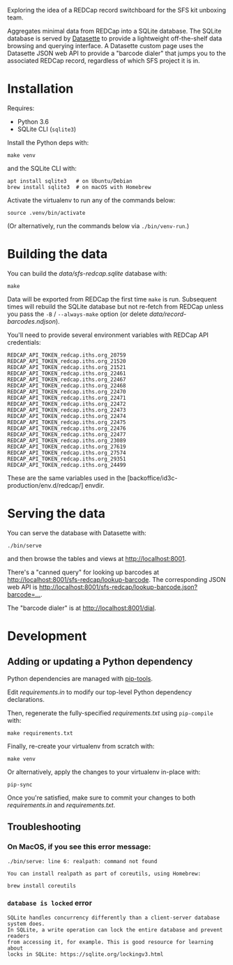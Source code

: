 Exploring the idea of a REDCap record switchboard for the SFS kit unboxing
team.

Aggregates minimal data from REDCap into a SQLite database.  The SQLite
database is served by [Datasette](https://datasette.readthedocs.io) to provide
a lightweight off-the-shelf data browsing and querying interface.  A Datasette
custom page uses the Datasette JSON web API to provide a "barcode dialer" that
jumps you to the associated REDCap record, regardless of which SFS project it
is in.


# Installation

Requires:

* Python 3.6
* SQLite CLI (`sqlite3`)

Install the Python deps with:

    make venv

and the SQLite CLI with:

    apt install sqlite3   # on Ubuntu/Debian
    brew install sqlite3  # on macOS with Homebrew

Activate the virtualenv to run any of the commands below:

    source .venv/bin/activate

(Or alternatively, run the commands below via `./bin/venv-run`.)


# Building the data

You can build the _data/sfs-redcap.sqlite_ database with:

    make

Data will be exported from REDCap the first time `make` is run.  Subsequent
times will rebuild the SQLite database but not re-fetch from REDCap unless you
pass the `-B` / `--always-make` option (or delete
_data/record-barcodes.ndjson_).

You'll need to provide several environment variables with REDCap API
credentials:

    REDCAP_API_TOKEN_redcap.iths.org_20759
    REDCAP_API_TOKEN_redcap.iths.org_21520
    REDCAP_API_TOKEN_redcap.iths.org_21521
    REDCAP_API_TOKEN_redcap.iths.org_22461
    REDCAP_API_TOKEN_redcap.iths.org_22467
    REDCAP_API_TOKEN_redcap.iths.org_22468
    REDCAP_API_TOKEN_redcap.iths.org_22470
    REDCAP_API_TOKEN_redcap.iths.org_22471
    REDCAP_API_TOKEN_redcap.iths.org_22472
    REDCAP_API_TOKEN_redcap.iths.org_22473
    REDCAP_API_TOKEN_redcap.iths.org_22474
    REDCAP_API_TOKEN_redcap.iths.org_22475
    REDCAP_API_TOKEN_redcap.iths.org_22476
    REDCAP_API_TOKEN_redcap.iths.org_22477
    REDCAP_API_TOKEN_redcap.iths.org_23089
    REDCAP_API_TOKEN_redcap.iths.org_27619
    REDCAP_API_TOKEN_redcap.iths.org_27574
    REDCAP_API_TOKEN_redcap.iths.org_29351
    REDCAP_API_TOKEN_redcap.iths.org_24499

These are the same variables used in the [backoffice/id3c-production/env.d/redcap/] envdir.


# Serving the data

You can serve the database with Datasette with:

    ./bin/serve

and then browse the tables and views at <http://localhost:8001>.

There's a "canned query" for looking up barcodes at
<http://localhost:8001/sfs-redcap/lookup-barcode>.  The corresponding JSON web
API is <http://localhost:8001/sfs-redcap/lookup-barcode.json?barcode=…>.

The "barcode dialer" is at <http://localhost:8001/dial>.


# Development

## Adding or updating a Python dependency

Python dependencies are managed with
[pip-tools](https://github.com/jazzband/pip-tools).

Edit _requirements.in_ to modify our top-level Python dependency declarations.

Then, regenerate the fully-specified _requirements.txt_ using `pip-compile` with:

    make requirements.txt

Finally, re-create your virtualenv from scratch with:

    make venv

Or alternatively, apply the changes to your virtualenv in-place with:

    pip-sync

Once you're satisfied, make sure to commit your changes to both
_requirements.in_ and _requirements.txt_.


## Troubleshooting

### On MacOS, if you see this error message:

    ./bin/serve: line 6: realpath: command not found

    You can install realpath as part of coreutils, using Homebrew:

    brew install coreutils

### `database is locked` error
    SQLite handles concurrency differently than a client-server database system does.
    In SQLite, a write operation can lock the entire database and prevent readers
    from accessing it, for example. This is good resource for learning about
    locks in SQLite: https://sqlite.org/lockingv3.html


[backoffice/id3c-production/env.d/redcap-scan/]: https://github.com/seattleflu/backoffice/tree/master/id3c-production/env.d/redcap-scan/
[backoffice/id3c-production/env.d/redcap-sfs]: https://github.com/seattleflu/backoffice/tree/master/id3c-production/env.d/redcap-sfs
